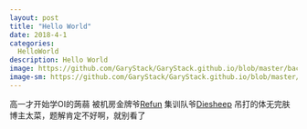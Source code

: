 ```yaml
---
layout: post
title: "Hello World"
date: 2018-4-1
categories:
  HelloWorld
description: Hello World
image: https://github.com/GaryStack/GaryStack.github.io/blob/master/background/%E6%98%9F%E7%A9%BA/timg%20(2).jpg?raw=true
image-sm: https://github.com/GaryStack/GaryStack.github.io/blob/master/background/%E6%98%9F%E7%A9%BA/timg%20(2).jpg?raw=true
---
```


高一才开始学OI的蒟蒻
    被机房金牌爷[Refun](http://www.cnblogs.com/refun/) 集训队爷[Diesheep](https://a-failure.github.io/)
    吊打的体无完肤
博主太菜，题解肯定不好啊，就别看了
